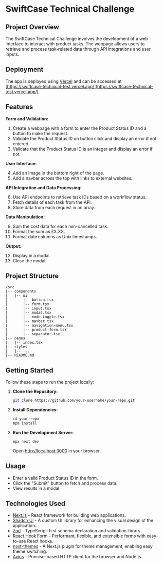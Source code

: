 # SwiftCase Technical Challenge

## Project Overview

The SwiftCase Technical Challenge involves the development of a web interface to interact with product tasks. The webpage allows users to retrieve and process task-related data through API integrations and user inputs.

## Deployment

The app is deployed using [Vercel](https://vercel.com/) and can be accessed at [https://swiftcase-technical-test.vercel.app/](https://swiftcase-technical-test.vercel.app/).

## Features

**Form and Validation:**

1. Create a webpage with a form to enter the Product Status ID and a button to make the request.
2. Validate the Product Status ID on button click and display an error if not entered.
3. Validate that the Product Status ID is an integer and display an error if not.

**User Interface:**

4. Add an image in the bottom right of the page.
5. Add a navbar across the top with links to external websites.

**API Integration and Data Processing:**

6. Use API endpoints to retrieve task IDs based on a workflow status.
7. Fetch details of each task from the API.
8. Store data from each request in an array.

**Data Manipulation:**

9. Sum the cost data for each non-cancelled task.
10. Format the sum as £X.XX.
11. Format date columns as Unix timestamps.

**Output:**

12. Display in a modal.
13. Close the modal.

## Project Structure

```plaintext
/src
|-- components
|   |-- ui
|       |-- button.tsx
|       |-- form.tsx
|       |-- input.tsx
|       |-- modal.tsx
|       |-- mode-toggle.tsx
|       |-- navbar.tsx
|       |-- navigation-menu.tsx
|       |-- product-form.tsx
|       |-- separator.tsx
|-- pages
|   |-- index.tsx
|-- styles
|   |-- ...
|-- README.md
```

## Getting Started

Follow these steps to run the project locally:

1. **Clone the Repository:**

    ```bash
    git clone https://github.com/your-username/your-repo.git
    ```

2. **Install Dependencies:**

    ```bash
    cd your-repo
    npm install
    ```

3. **Run the Development Server:**

    ```bash
    npx next dev
    ```

    Open [http://localhost:3000](http://localhost:3000) in your browser.

## Usage

- Enter a valid Product Status ID in the form.
- Click the "Submit" button to fetch and process data.
- View results in a modal

## Technologies Used

- [Next.js](https://nextjs.org/) - React framework for building web applications.
- [Shadcn UI](https://ui.shadcn.com/) - A custom UI library for enhancing the visual design of the application.
- [Zod](https://github.com/colinhacks/zod) - TypeScript-first schema declaration and validation library.
- [React Hook Form](https://react-hook-form.com/) - Performant, flexible, and extensible forms with easy-to-use React hooks.
- [next-themes](https://github.com/pacocoursey/next-themes) - A Next.js plugin for theme management, enabling easy theme switching.
- [Axios](https://axios-http.com/) - Promise-based HTTP client for the browser and Node.js.

